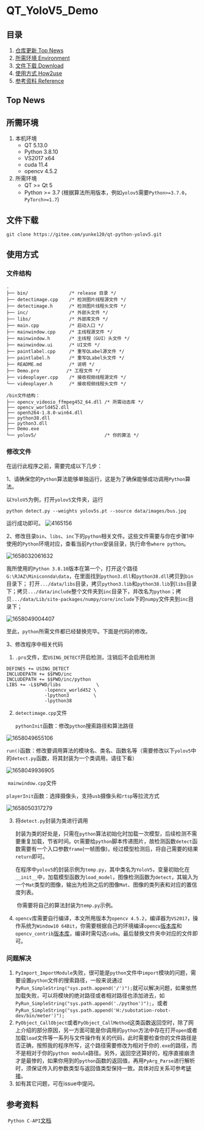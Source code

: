 # QT_YoloV5_Demo

## 目录

1. [仓库更新 Top News](https://gitee.com/yunke120/substation-robot/tree/master/#top-news)
2. [所需环境 Environment](https://gitee.com/yunke120/substation-robot/tree/master/#%E6%89%80%E9%9C%80%E7%8E%AF%E5%A2%83)
3. [文件下载 Download](https://gitee.com/yunke120/substation-robot/tree/master/#%E6%96%87%E4%BB%B6%E4%B8%8B%E8%BD%BD)
4. [使用方式 How2use](https://gitee.com/yunke120/substation-robot/tree/master/#%E4%BD%BF%E7%94%A8%E6%96%B9%E5%BC%8F)
5. [参考资料 Reference](https://gitee.com/yunke120/substation-robot/tree/master/#%E5%8F%82%E8%80%83%E8%B5%84%E6%96%99)

## Top News



## 所需环境

1. 本机环境
   - QT 5.13.0
   - Python 3.8.10
   - VS2017 x64
   - cuda 11.4
   - opencv 4.5.2
2. 所需环境
   - QT >= Qt 5
   - Python >= 3.7 (根据算法所用版本，例如`yolov5`需要`Python>=3.7.0`，`PyTorch>=1.7`)

## 文件下载

```
git clone https://gitee.com/yunke120/qt-python-yolov5.git
```

## 使用方式

### 文件结构

```
.
├── bin/               /* release 目录 */
├── detectimage.cpp    /* 检测图片线程源文件 */ 
├── detectimage.h      /* 检测图片线程头文件 */
├── inc/               /* 外部头文件 */
├── libs/              /* 外部库文件 */
├── main.cpp           /* 启动入口 */
├── mainwindow.cpp     /* 主线程源文件 */
├── mainwindow.h       /* 主线程（GUI）头文件 */
├── mainwindow.ui      /* UI文件 */
├── paintlabel.cpp     /* 重写QLabel源文件 */
├── paintlabel.h       /* 重写QLabel头文件 */
├── README.md          /* 说明 */
├── Demo.pro          /* 工程文件 */
├── videoplayer.cpp    /* 接收视频线程源文件 */
└── videoplayer.h      /* 接收视频线程头文件 */
```

```
/bin文件结构：
├── opencv_videoio_ffmpeg452_64.dll /* 所需动态库 */
├── opencv_world452.dll
├── openh264-1.8.0-win64.dll
├── python38.dll
├── python3.dll
├── Demo.exe                       
└── yolov5/                         /* 你的算法 */
```

### 修改文件

在运行此程序之前，需要完成以下几步：

1、请确保您的`Python`算法能够单独运行，这是为了确保能够成功调用`Python`算法。

以`YoloV5`为例，打开`yolov5`文件夹，运行

```
python detect.py --weights yolov5s.pt --source data/images/bus.jpg
```

运行成功即可。		![4165156](figures/1658030901940.png)

2、修改目录`bin`、`libs`、`inc`下的`python`相关文件。这些文件需要与你在步骤1中使用的`Python`环境对应，查看当前`Python`安装目录，执行命令`where python`。

![1658032061632](figures/1658032061632.png)

我所使用的`Python 3.8.10`版本在第一个，打开这个路径`G:\RJAZ\Miniconnda\data`，在里面找到`python3.dll`和`python38.dll`拷贝到`bin`目录下； 打开`.../data/libs`目录，拷贝`python3.lib`和`python38.lib`到`libs`目录下；拷贝`.../data/include`整个文件夹到`inc`目录下，并改名为`python`；拷贝`.../data/Lib/site-packages/numpy/core/include`下的`numpy`文件夹到`inc`目录下；

![1658049004407](figures/1658049004407.png)

至此，`python`所需文件都已经替换完毕。下面是代码的修改。

3、修改程序中相关代码

1. `.pro`文件，宏`USING_DETECT`开启检测，注销后不会启用检测

```
DEFINES += USING_DETECT
INCLUDEPATH += $$PWD/inc
INCLUDEPATH += $$PWD/inc/python
LIBS += -L$$PWD/libs             \
              -lopencv_world452 \
              -lpython3         \
              -lpython38
```

2. `detectimage.cpp`文件

   `pythonInit`函数：修改`python`搜索路径和算法路径

![1658049655106](figures/1658049655106.png)

​				`run()`函数：修改要调用算法的模块名、类名、函数名等（需要修改以下`yolov5`中的`detect.py`函数，将其封装为一个类调用，请往下看）

![1658049936905](figures/1658049936905.png)

​				`mainwindow.cpp`文件

​				`playerInit`函数：选择摄像头，支持`usb`摄像头和`rtsp`等拉流方式

![1658050317279](figures/1658050317279.png)

3. 将`detect.py`封装为类进行调用

   ​		封装为类的好处是，只需在`python`算法初始化时加载一次模型，后续检测不需要重复加载，节省时间。`Qt`需要给`python`脚本传递图片，故检测函数`detect`函数需要有一个入口参数`frame`(一帧图像)，经过模型检测后，将自己需要的结果`return`即可。

   ​		在程序中`yolov5`的封装示例为`temp.py`，其中类名为`YoloV5`，变量初始化在`__init__`中，加载模型函数为`load_model`，图像检测函数为`detect`，其输入为一个`Mat`类型的图像，输出为检测之后的图像`Mat`、图像的类列表和对应的置信度列表。

   ​		你需要将自己的算法封装为`temp.py`示例。

4.  `opencv`库需要自行编译，本文所用版本为`opencv 4.5.2`，编译器为`VS2017`，操作系统为`Window10 64Bit`，你需要根据自己的环境编译`opencv`[版本库](https://github.com/opencv/opencv/releases)和`opencv_contrib`[版本库](https://github.com/opencv/opencv_contrib)，编译时需勾选`cuda`。最后替换文件夹中对应的文件即可。

### 问题解决

1. `PyImport_ImportModule`失败，很可能是`python`文件中`import`模块的问题，需要设置`python`文件的搜索路径，一般来说通过`PyRun_SimpleString("sys.path.append('/')");`就可以解决问题，如果依然加载失败，可以将模块的绝对路径或者相对路径也添加进去，如`PyRun_SimpleString("sys.path.append('./python')");`，或者`PyRun_SimpleString("sys.path.append('H:/substation-robot-dev/bin/meter')");`
2. `PyObject_CallObject`或者`PyObject_CallMethod`这类函数返回空时，除了网上介绍的部分原因，另一方面可能是你调用的`python`方法中存在打开`open`或者加载`load`文件等一系列与文件操作有关的代码，此时需要检查你的文件路径是否正确，按照我的程序所写，这个路径需要修改为相对于你的`.exe`的路径，而不是相对于你的`python module`路径。另外，返回空还算好的，程序直接崩溃才是最惨的，如果你用到的`python`函数的返回值，再用`PyArg_Parse`进行解析时，须保证传入的参数类型与返回值类型保持一致。具体对应关系可参考[链接](https://docs.python.org/3.8/c-api/arg.html#PyArg_UnpackTuple)。
3. 如有其它问题，可在issue中提问。

## 参考资料

​		`Python C-API`[文档](https://docs.python.org/3.8/c-api/arg.html#PyArg_UnpackTuple)























